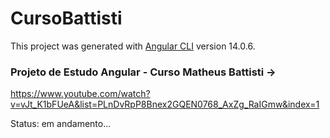 # CursoBattisti

This project was generated with [Angular CLI](https://github.com/angular/angular-cli) version 14.0.6.

### Projeto de Estudo Angular - Curso Matheus Battisti -> 

https://www.youtube.com/watch?v=vJt_K1bFUeA&list=PLnDvRpP8Bnex2GQEN0768_AxZg_RaIGmw&index=1

Status: em andamento...

